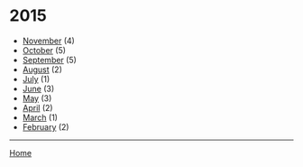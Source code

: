 # 2015

  * [November](./2015-11.md) (4)
  * [October](./2015-10.md) (5)
  * [September](./2015-09.md) (5)
  * [August](./2015-08.md) (2)
  * [July](./2015-07.md) (1)
  * [June](./2015-06.md) (3)
  * [May](./2015-05.md) (3)
  * [April](./2015-04.md) (2)
  * [March](./2015-03.md) (1)
  * [February](./2015-02.md) (2)

----

[Home](../)

